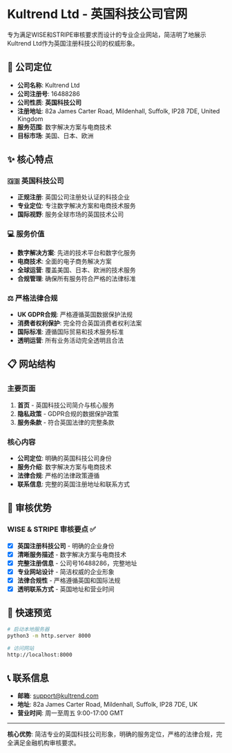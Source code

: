 # Kultrend Ltd - 英国科技公司官网

专为满足WISE和STRIPE审核要求而设计的专业企业网站，简洁明了地展示Kultrend Ltd作为英国注册科技公司的权威形象。

## 🏢 公司定位

- **公司名称**: Kultrend Ltd
- **公司注册号**: 16488286  
- **公司性质**: **英国科技公司**
- **注册地址**: 82a James Carter Road, Mildenhall, Suffolk, IP28 7DE, United Kingdom
- **服务范围**: 数字解决方案与电商技术
- **目标市场**: 美国、日本、欧洲

## ✨ 核心特点

### 🇬🇧 英国科技公司
- **正规注册**: 英国公司注册处认证的科技企业
- **专业定位**: 专注数字解决方案和电商技术服务
- **国际视野**: 服务全球市场的英国技术公司

### 💻 服务价值
- **数字解决方案**: 先进的技术平台和数字化服务
- **电商技术**: 全面的电子商务解决方案
- **全球运营**: 覆盖美国、日本、欧洲的技术服务
- **合规管理**: 确保所有服务符合严格的法律标准

### ⚖️ 严格法律合规
- **UK GDPR合规**: 严格遵循英国数据保护法规
- **消费者权利保护**: 完全符合英国消费者权利法案
- **国际标准**: 遵循国际贸易和技术服务标准
- **透明运营**: 所有业务活动完全透明且合法

## 📋 网站结构

### 主要页面
1. **首页** - 英国科技公司简介与核心服务
2. **隐私政策** - GDPR合规的数据保护政策  
3. **服务条款** - 符合英国法律的完整条款

### 核心内容
- **公司定位**: 明确的英国科技公司身份
- **服务介绍**: 数字解决方案与电商技术
- **法律合规**: 严格的法律政策遵循
- **联系信息**: 完整的英国注册地址和联系方式

## 🌟 审核优势

### WISE & STRIPE 审核要点 ✅
- [x] **英国注册科技公司** - 明确的企业身份
- [x] **清晰服务描述** - 数字解决方案与电商技术
- [x] **完整注册信息** - 公司号16488286，完整地址
- [x] **专业网站设计** - 简洁权威的企业形象
- [x] **法律合规性** - 严格遵循英国和国际法规
- [x] **透明联系方式** - 英国地址和营业时间

## 🚀 快速预览

```bash
# 启动本地服务器
python3 -m http.server 8000

# 访问网站
http://localhost:8000
```

## 📞 联系信息

- **邮箱**: support@kultrend.com
- **地址**: 82a James Carter Road, Mildenhall, Suffolk, IP28 7DE, UK
- **营业时间**: 周一至周五 9:00-17:00 GMT

---

**核心优势**: 简洁专业的英国科技公司形象，明确的服务定位，严格的法律合规，完全满足金融机构审核要求。